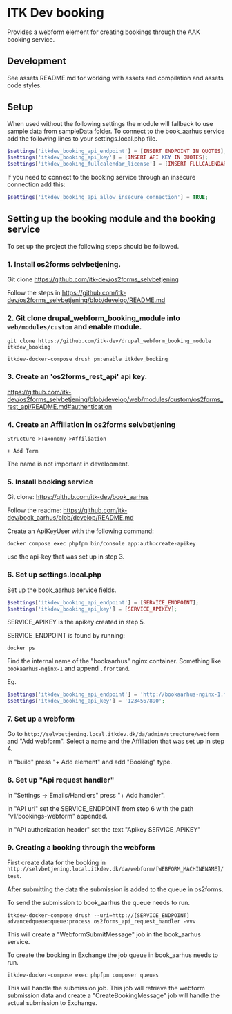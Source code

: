 # ITK Dev booking

Provides a webform element for creating bookings through the AAK booking service.

## Development

See assets README.md for working with assets and compilation and assets code styles.

## Setup

When used without the following settings the module will fallback to use sample data from sampleData folder.
To connect to the book_aarhus service add the following lines to your settings.local.php file.

```php
$settings['itkdev_booking_api_endpoint'] = [INSERT ENDPOINT IN QUOTES];
$settings['itkdev_booking_api_key'] = [INSERT API KEY IN QUOTES];
$settings['itkdev_booking_fullcalendar_license'] = [INSERT FULLCALENDAR LICENSE KEY IN QUOTES];
```

If you need to connect to the booking service through an insecure connection add this:
```php
$settings['itkdev_booking_api_allow_insecure_connection'] = TRUE;
```

## Setting up the booking module and the booking service

To set up the project the following steps should be followed.

### 1. Install os2forms selvbetjening.

Git clone https://github.com/itk-dev/os2forms_selvbetjening

Follow the steps in https://github.com/itk-dev/os2forms_selvbetjening/blob/develop/README.md

### 2. Git clone drupal_webform_booking_module into `web/modules/custom` and enable module.

```
git clone https://github.com/itk-dev/drupal_webform_booking_module itkdev_booking
```
```
itkdev-docker-compose drush pm:enable itkdev_booking
```

### 3. Create an 'os2forms_rest_api' api key.

https://github.com/itk-dev/os2forms_selvbetjening/blob/develop/web/modules/custom/os2forms_rest_api/README.md#authentication

### 4. Create an Affiliation in os2forms selvbetjening

```
Structure->Taxonomy->Affiliation

+ Add Term
```

The name is not important in development.

### 5. Install booking service

Git clone: https://github.com/itk-dev/book_aarhus

Follow the readme: https://github.com/itk-dev/book_aarhus/blob/develop/README.md

Create an ApiKeyUser with the following command:

```
docker compose exec phpfpm bin/console app:auth:create-apikey
```

use the api-key that was set up in step 3.

### 6. Set up settings.local.php

Set up the book_aarhus service fields.

```php
$settings['itkdev_booking_api_endpoint'] = [SERVICE_ENDPOINT];
$settings['itkdev_booking_api_key'] = [SERVICE_APIKEY];
```

SERVICE_APIKEY is the apikey created in step 5.

SERVICE_ENDPOINT is found by running:

```
docker ps
```

Find the internal name of the "bookaarhus" nginx container. Something like `bookaarhus-nginx-1` and append `.frontend`.

Eg.

```php
$settings['itkdev_booking_api_endpoint'] = 'http://bookaarhus-nginx-1.frontend/';
$settings['itkdev_booking_api_key'] = '1234567890';
```

### 7. Set up a webform

Go to `http://selvbetjening.local.itkdev.dk/da/admin/structure/webform` and "Add webform".
Select a name and the Affiliation that was set up in step 4.

In "build" press "+ Add element" and add "Booking" type.

### 8. Set up "Api request handler"

In "Settings -> Emails/Handlers" press "+ Add handler".

In "API url" set the SERVICE_ENDPOINT from step 6 with the path "v1/bookings-webform" appended.

In "API authorization header" set the text "Apikey SERVICE_APIKEY"

### 9. Creating a booking through the webform

First create data for the booking in `http://selvbetjening.local.itkdev.dk/da/webform/[WEBFORM_MACHINENAME]/test`.

After submitting the data the submission is added to the queue in os2forms.

To send the submission to book_aarhus the queue needs to run.

```
itkdev-docker-compose drush --uri=http://[SERVICE_ENDPOINT] advancedqueue:queue:process os2forms_api_request_handler -vvv
```

This will create a "WebformSubmitMessage" job in the book_aarhus service.

To create the booking in Exchange the job queue in book_aarhus needs to run.

```
itkdev-docker-compose exec phpfpm composer queues
```

This will handle the submission job. This job will retrieve the webform submission data and create a
"CreateBookingMessage" job will handle the actual submission to Exchange.
